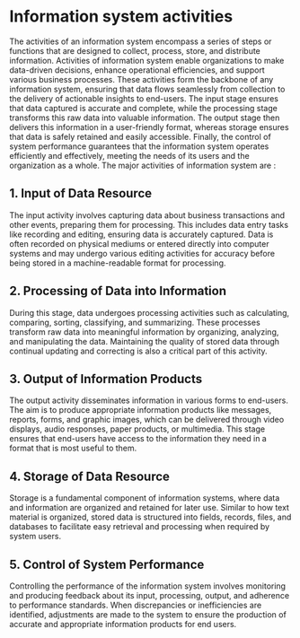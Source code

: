 # Information system activities 

The activities of an information system encompass a series of steps or functions that are designed to collect, process, store, and distribute information. Activities of information system enable organizations to make data-driven decisions, enhance operational efficiencies, and support various business processes. These activities form the backbone of any information system, ensuring that data flows seamlessly from collection to the delivery of actionable insights to end-users. The input stage ensures that data captured is accurate and complete, while the processing stage transforms this raw data into valuable information. The output stage then delivers this information in a user-friendly format, whereas storage ensures that data is safely retained and easily accessible. Finally, the control of system performance guarantees that the information system operates efficiently and effectively, meeting the needs of its users and the organization as a whole.
The major activities of information system are :
  

## 1. Input of Data Resource

  The input activity involves capturing data about business transactions and other events, preparing them for processing. This includes data entry tasks like recording and editing, ensuring data is accurately captured. Data is often recorded on physical mediums or entered directly into computer systems and may undergo various editing activities for accuracy before being stored in a machine-readable format for processing.

## 2. Processing of Data into Information

  During this stage, data undergoes processing activities such as calculating, comparing, sorting, classifying, and summarizing. These processes transform raw data into meaningful information by organizing, analyzing, and manipulating the data. Maintaining the quality of stored data through continual updating and correcting is also a critical part of this activity.

## 3. Output of Information Products

 The output activity disseminates information in various forms to end-users. The aim is to produce appropriate information products like messages, reports, forms, and graphic images, which can be delivered through video displays, audio responses, paper products, or multimedia. This stage ensures that end-users have access to the information they need in a format that is most useful to them.

## 4. Storage of Data Resource

  Storage is a fundamental component of information systems, where data and information are organized and retained for later use. Similar to how text material is organized, stored data is structured into fields, records, files, and databases to facilitate easy retrieval and processing when required by system users.

## 5. Control of System Performance

 Controlling the performance of the information system involves monitoring and producing feedback about its input, processing, output, and adherence to performance standards. When discrepancies or inefficiencies are identified, adjustments are made to the system to ensure the production of accurate and appropriate information products for end users.

 
